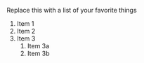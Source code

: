 Replace this with a list of your favorite things
1. Item 1
2. Item 2
3. Item 3
   1. Item 3a
   2. Item 3b

